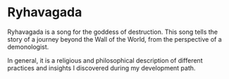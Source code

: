 # Ryhavagada

Ryhavagada is a song for the goddess of destruction.
This song tells the story of a journey beyond the Wall of the World, from the perspective of a demonologist.

In general, it is a religious and philosophical description of different practices and insights I discovered during my development path.
